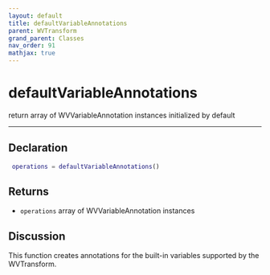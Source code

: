 ```yaml
---
layout: default
title: defaultVariableAnnotations
parent: WVTransform
grand_parent: Classes
nav_order: 91
mathjax: true
---
```


#  defaultVariableAnnotations

return array of WVVariableAnnotation instances initialized by default


---

## Declaration
```matlab
 operations = defaultVariableAnnotations()
```
## Returns
+ `operations`  array of WVVariableAnnotation instances

## Discussion

  This function creates annotations for the built-in variables supported by
  the WVTransform.
 
      
